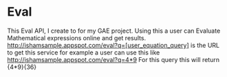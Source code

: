 Eval
====

This Eval API, I create to for my GAE project. Using this a user can Evaluate Mathematical expressions online and get results.
http://ishamsample.appspot.com/eval?q=[user_equation_query] is the URL to get this service for example a user can use this like http://ishamsample.appspot.com/eval?q=4*9
For this query this will return
{4*9}{36}
